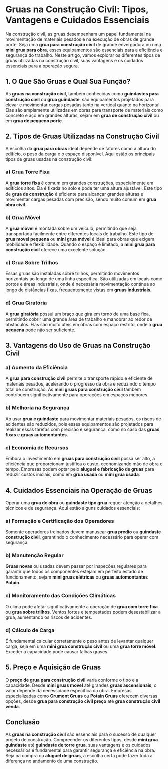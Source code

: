 # Gruas na Construção Civil: Tipos, Vantagens e Cuidados Essenciais

Na construção civil, as gruas desempenham um papel fundamental na movimentação de materiais pesados e na execução de obras de grande porte. Seja uma **grua para construção civil** de grande envergadura ou uma **mini grua para obra**, esses equipamentos são essenciais para a eficiência e segurança do trabalho. Neste artigo, vamos explorar os diferentes tipos de gruas utilizadas na construção civil, suas vantagens e os cuidados essenciais para a operação segura.

## 1. O Que São Gruas e Qual Sua Função?

As **gruas na construção civil**, também conhecidas como **guindastes para construção civil** ou **grua guindaste**, são equipamentos projetados para elevar e movimentar cargas pesadas tanto na vertical quanto na horizontal. Elas são amplamente utilizadas em obras para transporte de materiais como concreto e aço em grandes alturas, sejam em **grua de construção civil** ou em **grua de pequeno porte**.

## 2. Tipos de Gruas Utilizadas na Construção Civil

A escolha da **grua para obras** ideal depende de fatores como a altura do edifício, o peso da carga e o espaço disponível. Aqui estão os principais tipos de gruas usadas na construção civil:

### a) Grua Torre Fixa

A **grua torre fixa** é comum em grandes construções, especialmente em edifícios altos. Ela é fixada no solo e pode ter uma altura ajustável. Este tipo de **grua de construção** é eficiente para alcançar grandes alturas e movimentar cargas pesadas com precisão, sendo muito comum em **grua obra civil**.

### b) Grua Móvel

A **grua móvel** é montada sobre um veículo, permitindo que seja transportada facilmente entre diferentes locais de trabalho. Este tipo de **grua movel pequena** ou **mini grua móvel** é ideal para obras que exigem mobilidade e flexibilidade. Quando o espaço é limitado, a **mini grua para construção civil** oferece uma excelente solução.

### c) Grua Sobre Trilhos

Essas gruas são instaladas sobre trilhos, permitindo movimentos horizontais ao longo de uma linha específica. São utilizadas em locais como portos e áreas industriais, onde é necessária movimentação contínua ao longo de distâncias fixas, frequentemente vistas em **gruas industriais**.

### d) Grua Giratória

A **grua giratória** possui um braço que gira em torno de uma base fixa, permitindo cobrir uma grande área de trabalho e manobrar ao redor de obstáculos. Elas são muito úteis em obras com espaço restrito, onde a **grua pequena** pode não ser suficiente.

## 3. Vantagens do Uso de Gruas na Construção Civil

### a) Aumento da Eficiência

A **grua para construção civil** permite o transporte rápido e eficiente de materiais pesados, acelerando o progresso da obra e reduzindo o tempo total de construção. As **mini gruas para construção civil** também contribuem significativamente para operações em espaços menores.

### b) Melhoria na Segurança

Ao usar **grua e guindaste** para movimentar materiais pesados, os riscos de acidentes são reduzidos, pois esses equipamentos são projetados para realizar essas tarefas com precisão e segurança, como no caso das **gruas fixas** e **gruas automontantes**.

### c) Economia de Recursos

Embora o investimento em **gruas para construção civil** possa ser alto, a eficiência que proporcionam justifica o custo, economizando mão de obra e tempo. Empresas podem optar pelo **aluguel e fabricação de gruas** para reduzir custos iniciais, como em **grua usada** ou **mini grua usada**.

## 4. Cuidados Essenciais na Operação de Gruas

Operar uma **grua de obra** ou **guindaste tipo grua** requer atenção a detalhes técnicos e de segurança. Aqui estão alguns cuidados essenciais:

### a) Formação e Certificação dos Operadores

Somente operadores treinados devem manusear **grua predio** ou **guindaste construção civil**, garantindo o conhecimento necessário para operar com segurança.

### b) Manutenção Regular

**Gruas novas** ou usadas devem passar por inspeções regulares para garantir que todos os componentes estejam em perfeito estado de funcionamento, sejam **mini gruas elétricas** ou **gruas automontantes Potain**.

### c) Monitoramento das Condições Climáticas

O clima pode afetar significativamente a operação de **grua com torre fixa** ou **grua sobre trilhos**. Ventos fortes e tempestades podem desestabilizar a grua, aumentando os riscos de acidentes.

### d) Cálculo de Carga

É fundamental calcular corretamente o peso antes de levantar qualquer carga, seja em uma **mini grua construção civil** ou uma **grua torre móvel**. Exceder a capacidade pode causar falhas graves.

## 5. Preço e Aquisição de Gruas

O **preço de grua para construção civil** varia conforme o tipo e a capacidade. Desde **mini gruas movel** até grandes **gruas ascensionais**, o valor depende da necessidade específica da obra. Empresas especializadas como **Grumont Gruas** ou **Potain Gruas** oferecem diversas opções, desde **grua para construção civil preço** até **grua construção civil venda**.

## Conclusão

As **gruas na construção civil** são essenciais para o sucesso de qualquer projeto de construção. Compreender os diferentes tipos, desde **mini grua guindaste** até **guindaste de torre grua**, suas vantagens e os cuidados necessários é fundamental para garantir segurança e eficiência na obra. Seja na compra ou **aluguel de gruas**, a escolha certa pode fazer toda a diferença no andamento de uma construção.
